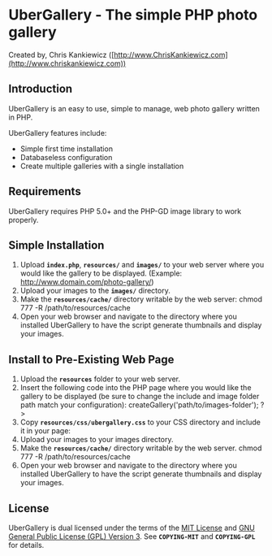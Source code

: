 UberGallery - The simple PHP photo gallery
==========================================
Created by, Chris Kankiewicz ([http://www.ChrisKankiewicz.com](http://www.chriskankiewicz.com))


Introduction
------------
UberGallery is an easy to use, simple to manage, web photo gallery written in PHP.

UberGallery features include:
* Simple first time installation
* Databaseless configuration
* Create multiple galleries with a single installation


Requirements
------------
UberGallery requires PHP 5.0+ and the PHP-GD image library to work properly.


Simple Installation
-------------------
1. Upload **`index.php`**, **`resources/`** and **`images/`** to your web server where you would like the gallery to be displayed. (Example: http://www.domain.com/photo-gallery/) 
2. Upload your images to the **`images/`** directory.
3. Make the **`resources/cache/`** directory writable by the web server:
    chmod 777 -R /path/to/resources/cache
4. Open your web browser and navigate to the directory where you installed UberGallery to have the script generate thumbnails and display your images.


Install to Pre-Existing Web Page
--------------------------------
1. Upload the **`resources`** folder to your web server.
2. Insert the following code into the PHP page where you would like the gallery to be displayed (be sure to change the include and image folder path match your configuration):
    <?php include_once('path/to/resources/UberGallery.php'); $gallery = UberGallery::init()->createGallery('path/to/images-folder'); ?>
3. Copy **`resources/css/ubergallery.css`** to your CSS directory and include it in your page:
    <link rel="stylesheet" type="text/css" href="path/to/styles/ubergallery.css" />
4. Upload your images to your images directory.
5. Make the **`resources/cache/`** directory writable by the web server.
    chmod 777 -R /path/to/resources/cache
6. Open your web browser and navigate to the directory where you installed UberGallery to have the script generate thumbnails and display your images.


License
-------
UberGallery is dual licensed under the terms of the [MIT License](http://www.opensource.org/licenses/mit-license.php) and [GNU General Public License (GPL) Version 3](http://www.gnu.org/licenses/gpl.txt). See **`COPYING-MIT`** and **`COPYING-GPL`** for details.
